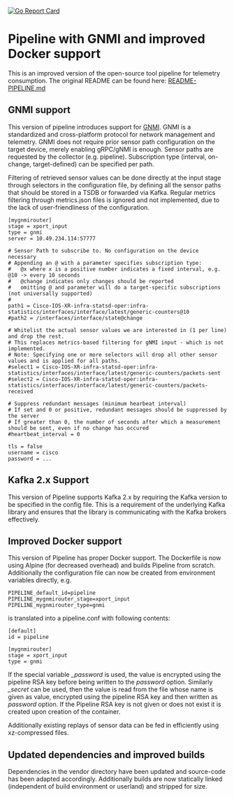 [![Go Report Card](https://goreportcard.com/badge/cisco-ie/pipeline-gnmi)](https://goreportcard.com/report/cisco-ie/pipeline-gnmi)

# Pipeline with GNMI and improved Docker support

This is an improved version of the open-source tool pipeline for telemetry consumption.
The original README can be found here: [README-PIPELINE.md](README-PIPELINE.md)


## GNMI support

This version of pipeline introduces support for [GNMI](https://github.com/openconfig/reference/tree/master/rpc/gnmi).
GNMI is a standardized and cross-platform protocol for network management and telemetry. GNMI does not require prior sensor path configuration on the target device, merely enabling gRPC/gNMI is enough. Sensor paths are requested by the collector (e.g. pipeline). Subscription type (interval, on-change, target-defined) can be specified per path.

Filtering of retrieved sensor values can be done directly at the input stage through selectors in the configuration file,
by defining all the sensor paths that should be stored in a TSDB or forwarded via Kafka. Regular metrics filtering through metrics.json files is ignored and not implemented, due to the lack of user-friendliness of the configuration.

```
[mygnmirouter]
stage = xport_input
type = gnmi
server = 10.49.234.114:57777

# Sensor Path to subscribe to. No configuration on the device necessary
# Appending an @ with a parameter specifies subscription type:
#   @x where x is a positive number indicates a fixed interval, e.g. @10 -> every 10 seconds
#   @change indicates only changes should be reported
#   omitting @ and parameter will do a target-specific subscriptions (not universally supported)
#
path1 = Cisco-IOS-XR-infra-statsd-oper:infra-statistics/interfaces/interface/latest/generic-counters@10
#path2 = /interfaces/interface/state@change

# Whitelist the actual sensor values we are interested in (1 per line) and drop the rest.
# This replaces metrics-based filtering for gNMI input - which is not implemented.
# Note: Specifying one or more selectors will drop all other sensor values and is applied for all paths.
#select1 = Cisco-IOS-XR-infra-statsd-oper:infra-statistics/interfaces/interface/latest/generic-counters/packets-sent
#select2 = Cisco-IOS-XR-infra-statsd-oper:infra-statistics/interfaces/interface/latest/generic-counters/packets-received

# Suppress redundant messages (minimum hearbeat interval)
# If set and 0 or positive, redundant messages should be suppressed by the server
# If greater than 0, the number of seconds after which a measurement should be sent, even if no change has occured
#heartbeat_interval = 0

tls = false
username = cisco
password = ...
```

## Kafka 2.x Support

This version of Pipeline supports Kafka 2.x by requiring the Kafka version to be specified in the config file. This is a requirement of the underlying Kafka library and ensures that the library is communicating with the Kafka brokers effectively.

## Improved Docker support

This version of Pipeline has proper Docker support. The Dockerfile is now using Alpine (for decreased overhead) and
builds Pipeline from scratch. Additionally the configuration file can now be created from environment variables directly,
e.g.

```
PIPELINE_default_id=pipeline
PIPELINE_mygnmirouter_stage=xport_input
PIPELINE_mygnmirouter_type=gnmi
```

is translated into a pipeline.conf with following contents:
```
[default]
id = pipeline

[mygnmirouter]
stage = xport_input
type = gnmi
```

If the special variable *_password* is used, the value is encrypted using the pipeline RSA key before being written to
the *password* option. Similarly *_secret* can be used, then the value is read from the file whose name is given as
value, encrypted using the pipeline RSA key and then written as *password* option. If the Pipeline RSA key is not
given or does not exist it is created upon creation of the container.

Additionally existing replays of sensor data can be fed in efficiently using xz-compressed files.


## Updated dependencies and improved builds

Dependencies in the vendor directory have been updated and source-code has been adapted accordingly.
Additionally builds are now statically linked (independent of build environment or userland) and stripped for size.